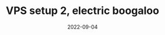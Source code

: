 ---
title: VPS setup 2, electric boogaloo 
description: An update on services I'm running on my VPS
date: 2022-09-04
tags:
  - self-hosting
  - linux
layout: layouts/post.njk
---